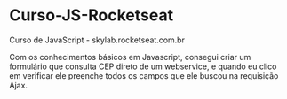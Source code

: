 # Curso-JS-Rocketseat
Curso de JavaScript - skylab.rocketseat.com.br

Com os conhecimentos básicos em Javascript, consegui criar um formulário que consulta CEP direto de um webservice,
e quando eu clico em verificar ele preenche todos os campos que ele buscou na requisição Ajax.
